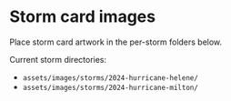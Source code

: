 # Storm card images

Place storm card artwork in the per-storm folders below.

Current storm directories:

- `assets/images/storms/2024-hurricane-helene/`
- `assets/images/storms/2024-hurricane-milton/`
